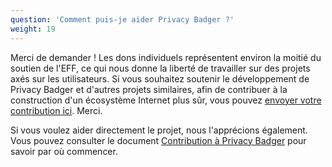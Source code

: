 ```yaml
---
question: 'Comment puis-je aider Privacy Badger ?'
weight: 19
---
```


Merci de demander ! Les dons individuels représentent environ la moitié du soutien de l'EFF, ce qui nous donne la liberté de travailler sur des projets axés sur les utilisateurs. Si vous souhaitez soutenir le développement de Privacy Badger et d'autres projets similaires, afin de contribuer à la construction d'un écosystème Internet plus sûr, vous pouvez [envoyer votre contribution ici](https://supporters.eff.org/donate/support-privacy-badger). Merci.

Si vous voulez aider directement le projet, nous l'apprécions également. Vous pouvez consulter le document [Contribution à Privacy Badger](https://github.com/EFForg/privacybadger/blob/master/CONTRIBUTING.md) pour savoir par où commencer.
